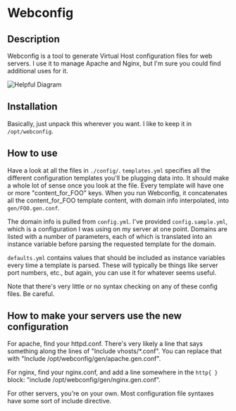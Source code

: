# Webconfig

## Description

Webconfig is a tool to generate Virtual Host configuration files for web servers. I use it to manage Apache and Nginx, but I'm sure you could find additional uses for it.

![Helpful Diagram](http://github.com/burke/webconfig/raw/master/webconfig.png)

## Installation

Basically, just unpack this wherever you want. I like to keep it in `/opt/webconfig`.

## How to use

Have a look at all the files in `./config/`. `templates.yml` specifies all the different configuration templates you'll be plugging data into. It should make a whole lot of sense once you look at the file. Every template will have one or more "content_for_FOO" keys. When you run Webconfig, it concatenates all the content_for_FOO template content, with domain info interpolated, into `gen/FOO.gen.conf`. 

The domain info is pulled from `config.yml`. I've provided `config.sample.yml`, which is a configuration I was using on my server at one point. Domains are listed with a number of parameters, each of which is translated into an instance variable before parsing the requested template for the domain.

`defaults.yml` contains values that should be included as instance variables every time a template is parsed. These will typically be things like server port numbers, etc., but again, you can use it for whatever seems useful.

Note that there's very little or no syntax checking on any of these config files. Be careful.

## How to make your servers use the new configuration

For apache, find your httpd.conf. There's very likely a line that says something along the lines of "Include vhosts/*.conf". You can replace that with "Include /opt/webconfig/gen/apache.gen.conf".

For nginx, find your nginx.conf, and add a line somewhere in the `http{ }` block: "include /opt/webconfig/gen/nginx.gen.conf".

For other servers, you're on your own. Most configuration file syntaxes have some sort of include directive.

